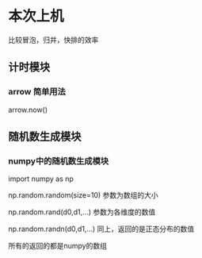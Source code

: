# 本次上机
比较冒泡，归并，快排的效率

## 计时模块 
### arrow 简单用法
arrow.now()

## 随机数生成模块
### numpy中的随机数生成模块
import numpy as np

np.random.random(size=10) 参数为数组的大小

np.random.rand(d0,d1,...) 参数为各维度的数值

np.random.randn(d0,d1,...) 同上，返回的是正态分布的数值

所有的返回的都是numpy的数组

